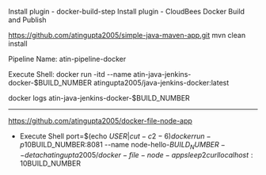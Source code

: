 
Install plugin - docker-build-step
Install plugin - CloudBees Docker Build and Publish

https://github.com/atingupta2005/simple-java-maven-app.git
mvn clean install


Pipeline Name: atin-pipeline-docker

Execute Shell:
docker run -itd --name atin-java-jenkins-docker-$BUILD_NUMBER atingupta2005/java-jenkins-docker:latest

docker logs atin-java-jenkins-docker-$BUILD_NUMBER

--------------------------
https://github.com/atingupta2005/docker-file-node-app

- Execute Shell
port=$(echo $USER | cut -c2-6)
docker run -p 10$BUILD_NUMBER:8081 --name node-hello-$BUILD_NUMBER --detach atingupta2005/docker-file-node-app
sleep 2
curl localhost:10$BUILD_NUMBER
